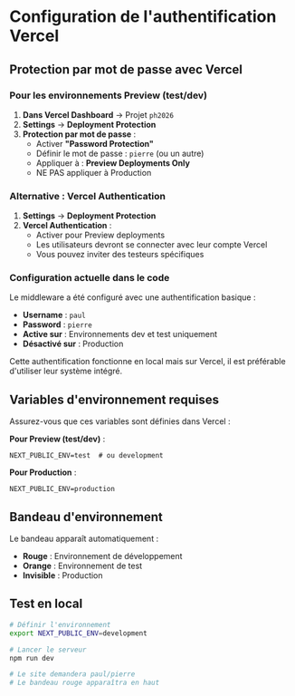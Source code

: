 # Configuration de l'authentification Vercel

## Protection par mot de passe avec Vercel

### Pour les environnements Preview (test/dev)

1. **Dans Vercel Dashboard** → Projet `ph2026`
2. **Settings** → **Deployment Protection**
3. **Protection par mot de passe** :
   - Activer **"Password Protection"**
   - Définir le mot de passe : `pierre` (ou un autre)
   - Appliquer à : **Preview Deployments Only**
   - NE PAS appliquer à Production

### Alternative : Vercel Authentication

1. **Settings** → **Deployment Protection**
2. **Vercel Authentication** :
   - Activer pour Preview deployments
   - Les utilisateurs devront se connecter avec leur compte Vercel
   - Vous pouvez inviter des testeurs spécifiques

### Configuration actuelle dans le code

Le middleware a été configuré avec une authentification basique :
- **Username** : `paul`
- **Password** : `pierre`
- **Active sur** : Environnements dev et test uniquement
- **Désactivé sur** : Production

Cette authentification fonctionne en local mais sur Vercel, il est préférable d'utiliser leur système intégré.

## Variables d'environnement requises

Assurez-vous que ces variables sont définies dans Vercel :

**Pour Preview (test/dev)** :
```
NEXT_PUBLIC_ENV=test  # ou development
```

**Pour Production** :
```
NEXT_PUBLIC_ENV=production
```

## Bandeau d'environnement

Le bandeau apparaît automatiquement :
- **Rouge** : Environnement de développement
- **Orange** : Environnement de test
- **Invisible** : Production

## Test en local

```bash
# Définir l'environnement
export NEXT_PUBLIC_ENV=development

# Lancer le serveur
npm run dev

# Le site demandera paul/pierre
# Le bandeau rouge apparaîtra en haut
```